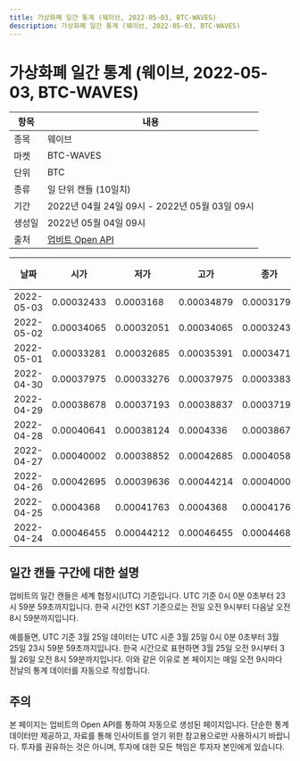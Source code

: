 ```yaml
---
title: 가상화폐 일간 통계 (웨이브, 2022-05-03, BTC-WAVES)
description: 가상화폐 일간 통계 (웨이브, 2022-05-03, BTC-WAVES)
---
```



가상화폐 일간 통계 (웨이브, 2022-05-03, BTC-WAVES)
===

|항목|내용|
|--|--|
|종목|웨이브|
|마켓|BTC-WAVES|
|단위|BTC|
|종류|일 단위 캔들 (10일치)|
|기간|2022년 04월 24일 09시 - 2022년 05월 03일 09시|
|생성일|2022년 05월 04일 09시|
|출처|[업비트 Open API](https://docs.upbit.com)|


|날짜|시가|저가|고가|종가|비고|
|--|--|--|--|--|--|
|2022-05-03|0.00032433|0.0003168|0.00034879|0.00031796|    |
|2022-05-02|0.00034065|0.00032051|0.00034065|0.00032435|    |
|2022-05-01|0.00033281|0.00032685|0.00035391|0.00034714|    |
|2022-04-30|0.00037975|0.00033276|0.00037975|0.00033832|    |
|2022-04-29|0.00038678|0.00037193|0.00038837|0.00037193|    |
|2022-04-28|0.00040641|0.00038124|0.0004336|0.00038678|    |
|2022-04-27|0.00040002|0.00038852|0.00042685|0.00040589|    |
|2022-04-26|0.00042695|0.00039636|0.00044214|0.00040002|    |
|2022-04-25|0.0004368|0.00041763|0.0004368|0.00041763|    |
|2022-04-24|0.00046455|0.00044212|0.00046455|0.00044681|    |


일간 캔들 구간에 대한 설명
---


업비트의 일간 캔들은 세계 협정시(UTC) 기준입니다. 
UTC 기준 0시 0분 0초부터 23시 59분 59초까지입니다. 
한국 시간인 KST 기준으로는 전일 오전 9시부터 다음날 오전 8시 59분까지입니다. 


예를들면, UTC 기준 3월 25일 데이터는 UTC 시준 3월 25일 0시 0분 0초부터 3월 25일 23시 59분 59초까지입니다. 
한국 시간으로 표현하면 3월 25일 오전 9시부터 3월 26일 오전 8시 59분까지입니다. 
이와 같은 이유로 본 페이지는 매일 오전 9시마다 전날의 통계 데이터를 자동으로 작성합니다. 


주의
---


본 페이지는 업비트의 Open API를 통하여 자동으로 생성된 페이지입니다. 
단순한 통계 데이터만 제공하고, 자료를 통해 인사이트를 얻기 위한 참고용으로만 사용하시기 바랍니다. 
투자를 권유하는 것은 아니며, 투자에 대한 모든 책임은 투자자 본인에게 있습니다. 
